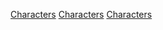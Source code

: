 [Characters](Category:Protoflux{{#translation:}} "wikilink")
[Characters](Category:Protoflux:String{{#translation:}} "wikilink")
[Characters](Category:NodeMenu{{#translation:}} "wikilink")